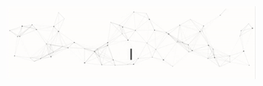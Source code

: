 ![Hi, I'm Manuel 👋 I'm a 🚀 full-stack developer 🚀 With ❤️ from Argentina ❤️](https://github.com/torresmanu/torresmanu/raw/main/assets/github.gif)

<!--
how to make this gif ?

I made my with https://codesandbox.io/s/github-profile-2ijk7
Then i recorded my screen to gif on Mac with Quicktime and https://gist.github.com/tskaggs/6394639
-->

